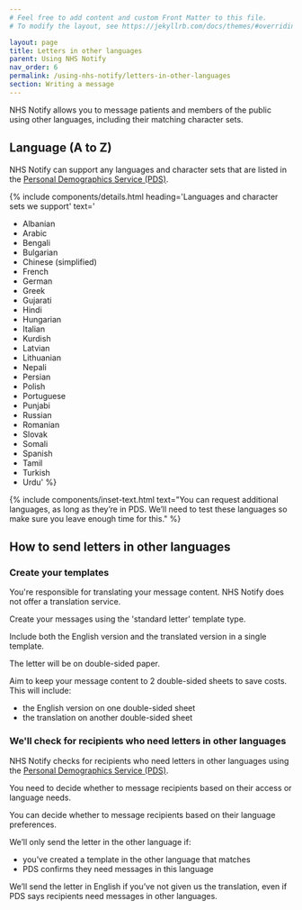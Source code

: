 ```yaml
---
# Feel free to add content and custom Front Matter to this file.
# To modify the layout, see https://jekyllrb.com/docs/themes/#overriding-theme-defaults

layout: page
title: Letters in other languages
parent: Using NHS Notify
nav_order: 6
permalink: /using-nhs-notify/letters-in-other-languages
section: Writing a message
---
```


NHS Notify allows you to message patients and members of the public using other languages, including their matching character sets.

## Language (A to Z)

NHS Notify can support any languages and character sets that are listed in the [Personal Demographics Service (PDS)](https://digital.nhs.uk/services/personal-demographics-service).

{% include components/details.html
heading='Languages and character sets we support'
text='

- Albanian
- Arabic
- Bengali
- Bulgarian
- Chinese (simplified)
- French
- German
- Greek
- Gujarati
- Hindi
- Hungarian
- Italian
- Kurdish
- Latvian
- Lithuanian
- Nepali
- Persian
- Polish
- Portuguese
- Punjabi
- Russian
- Romanian
- Slovak
- Somali
- Spanish
- Tamil
- Turkish
- Urdu'
  %}

{% include components/inset-text.html
  text="You can request additional languages, as long as they’re in PDS. We’ll need to test these languages so make sure you leave enough time for this."
%}

## How to send letters in other languages

### Create your templates

You're responsible for translating your message content. NHS Notify does not offer a translation service.

Create your messages using the 'standard letter' template type.

Include both the English version and the translated version in a single template.

The letter will be on double-sided paper.

Aim to keep your message content to 2 double-sided sheets to save costs. This will include:

- the English version on one double-sided sheet
- the translation on another double-sided sheet

### We'll check for recipients who need letters in other languages

NHS Notify checks for recipients who need letters in other languages using the [Personal Demographics Service (PDS)](https://digital.nhs.uk/services/personal-demographics-service).

You need to decide whether to message recipients based on their access or language needs.

You can decide whether to message recipients based on their language preferences.

We’ll only send the letter in the other language if:

- you’ve created a template in the other language that matches
- PDS confirms they need messages in this language

We’ll send the letter in English if you’ve not given us the translation, even if PDS says recipients need messages in other languages.

